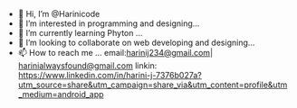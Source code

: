 - 👋 Hi, I’m @Harinicode
- 👀 I’m interested in programming and designing...
- 🌱 I’m currently learning Phyton ...
- 💞️ I’m looking to collaborate on web developing and designing...
- 📫 How to reach me ...
   email:harinij234@gmail.com| harinialwaysfound@gmail.com
   linkin:
https://www.linkedin.com/in/harini-j-7376b027a?utm_source=share&utm_campaign=share_via&utm_content=profile&utm_medium=android_app
<!---
Harinicode/Harinicode is a ✨ special ✨ repository because its `README.md` (this file) appears on your GitHub profile.
You can click the Preview link to take a look at your changes.
--->
